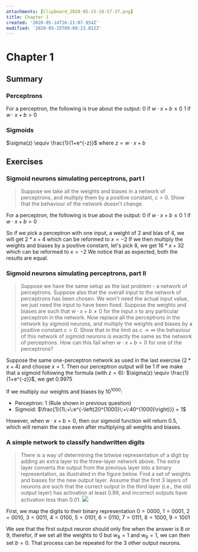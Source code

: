 ```yaml
---
attachments: [Clipboard_2020-05-15-10-57-37.png]
title: Chapter 1
created: '2020-05-14T16:21:07.954Z'
modified: '2020-05-15T09:09:23.812Z'
---
```


# Chapter 1
## Summary

### Perceptrons
For a perceptron, the following is true about the output:
$0$ if $w\cdot x + b \leq 0$
$1$ if $w\cdot x + b > 0$

### Sigmoids
$\sigma(z) \equiv \frac{1}{1+e^{-z}}$ where $z = w\cdot x + b$




## Exercises

### Sigmoid neurons simulating perceptrons, part I
> Suppose we take all the weights and biases in a network of perceptrons, and multiply them by a positive constant, $c > 0$. Show that the behaviour of the network doesn't change.

For a perceptron, the following is true about the output:
$0$ if $w\cdot x + b \leq 0$
$1$ if $w\cdot x + b > 0$

So if we pick a perceptron with one input, a weight of 2 and bias of 4, we will get $2 * x + 4$ which can be reformed to $x = -2$
If we then multiply the weights and biases by a positive constant, let's pick $8$, we get $16 * x + 32$ which can be reformed to $x = -2$
We notice that as expected, both the results are equal.

### Sigmoid neurons simulating perceptrons, part II
> Suppose we have the same setup as the last problem - a network of perceptrons. Suppose also that the overall input to the network of perceptrons has been chosen. We won't need the actual input value, we just need the input to have been fixed. Suppose the weights and biases are such that $w⋅x+b≠0$ for the input $x$ to any particular perceptron in the network. Now replace all the perceptrons in the network by sigmoid neurons, and multiply the weights and biases by a positive constant $c>0$. Show that in the limit as $c→∞$ the behaviour of this network of sigmoid neurons is exactly the same as the network of perceptrons. How can this fail when $w⋅x+b=0$ for one of the perceptrons? 

Suppose the same one-perceptron network as used in the last exercise ($2 * x + 4$) and choose $x = 1$. Then our perceptron output will be $1$
If we make that a sigmoid following the formula (with $z = 6$): $\sigma(z) \equiv \frac{1}{1+e^{-z}}$, we get $0.9975$

If we multiply our weights and biases by $10^{1000}$:
- Perceptron: $1$ (Rule shown in previous question)
- Sigmoid: $\frac{1}{1\:+\:e^{-\left(20^{1000}\:+\:40^{1000}\right)}} = 1$

However, when $w⋅x+b=0$, then our sigmoid function will return $0.5$, which will remain the case even after multiplying all weights and biases.

### A simple network to classify handwritten digits
> There is a way of determining the bitwise representation of a digit by adding an extra layer to the three-layer network above. The extra layer converts the output from the previous layer into a binary representation, as illustrated in the figure below. Find a set of weights and biases for the new output layer. Assume that the first 3 layers of neurons are such that the correct output in the third layer (i.e., the old output layer) has activation at least 0.99, and incorrect outputs have activation less than 0.01. ![](@attachment/Clipboard_2020-05-15-10-57-37.png)

First, we map the digits to their binary representation
$0 = 0000$, $1 = 0001$, $2 = 0010$, $3 = 0011$, $4 = 0100$, $5 = 0101$, $6 = 0110$, $7 = 0111$, $8 = 1000$, $9 = 1001$

We see that the first output neuron should only fire when the answer is 8 or 9, therefor, if we set all the weights to $0$ but $w_{8} = 1$ and $w_{9} = 1$, we can then set $b = 0$.
That process can be repeated for the 3 other output neurons.

























